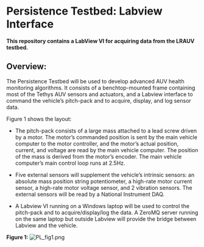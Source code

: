 # Persistence Testbed: Labview Interface #

**This repository contains a LabView VI for acquiring data from the LRAUV testbed.**

## Overview: ##
The Persistence Testbed will be used to develop advanced AUV health monitoring algorithms. It consists of a benchtop-mounted frame containing most of the Tethys AUV sensors and actuators, and a Labview interface to command the vehicle’s pitch-pack and to acquire, display, and log sensor data.

Figure 1 shows the layout:

* The pitch-pack consists of a large mass attached to a lead screw driven by a motor. The motor’s commanded position is sent by the main vehicle computer to the motor controller, and the motor’s actual position, current, and voltage are read by the main vehicle computer. The position of the mass is derived from the motor’s encoder. The main vehicle computer’s main control loop runs at 2.5Hz.

* Five external sensors will supplement the vehicle’s intrinsic sensors: an absolute mass position string potentiometer, a high-rate motor current sensor, a high-rate motor voltage sensor, and 2 vibration sensors. The external sensors will be read by a National Instrument DAQ.

* A Labview VI running on a Windows laptop will be used to control the pitch-pack and to acquire/display/log the data. A ZeroMQ server running on the same laptop but outside Labview will provide the bridge between Labview and the vehicle.

**Figure 1:**
![PL_fig1.png](https://bitbucket.org/repo/oG65MB/images/3999844056-PL_fig1.png)